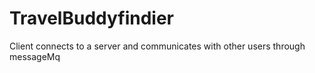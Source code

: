 # TravelBuddyfindier
Client connects to a server and communicates with other users through messageMq
